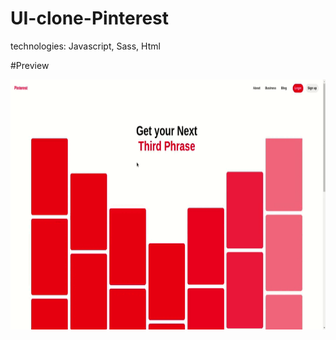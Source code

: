 # UI-clone-Pinterest

technologies: Javascript, Sass, Html

#Preview

<img src="./pinterest-clone.gif" width="" height="400px" />
